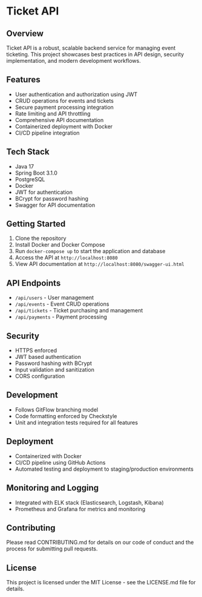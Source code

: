 # Ticket API

## Overview
Ticket API is a robust, scalable backend service for managing event ticketing. This project showcases best practices in API design, security implementation, and modern development workflows.

## Features
- User authentication and authorization using JWT
- CRUD operations for events and tickets
- Secure payment processing integration
- Rate limiting and API throttling
- Comprehensive API documentation
- Containerized deployment with Docker
- CI/CD pipeline integration

## Tech Stack
- Java 17
- Spring Boot 3.1.0
- PostgreSQL
- Docker
- JWT for authentication
- BCrypt for password hashing
- Swagger for API documentation

## Getting Started
1. Clone the repository
2. Install Docker and Docker Compose
3. Run `docker-compose up` to start the application and database
4. Access the API at `http://localhost:8080`
5. View API documentation at `http://localhost:8080/swagger-ui.html`

## API Endpoints
- `/api/users` - User management
- `/api/events` - Event CRUD operations
- `/api/tickets` - Ticket purchasing and management
- `/api/payments` - Payment processing

## Security
- HTTPS enforced
- JWT based authentication
- Password hashing with BCrypt
- Input validation and sanitization
- CORS configuration

## Development
- Follows GitFlow branching model
- Code formatting enforced by Checkstyle
- Unit and integration tests required for all features

## Deployment
- Containerized with Docker
- CI/CD pipeline using GitHub Actions
- Automated testing and deployment to staging/production environments

## Monitoring and Logging
- Integrated with ELK stack (Elasticsearch, Logstash, Kibana)
- Prometheus and Grafana for metrics and monitoring

## Contributing
Please read CONTRIBUTING.md for details on our code of conduct and the process for submitting pull requests.

## License
This project is licensed under the MIT License - see the LICENSE.md file for details.
